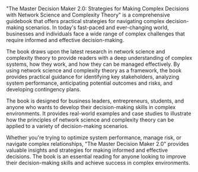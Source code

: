 "The Master Decision Maker 2.0: Strategies for Making Complex Decisions with Network Science and Complexity Theory" is a comprehensive guidebook that offers practical strategies for navigating complex decision-making scenarios. In today's fast-paced and ever-changing world, businesses and individuals face a wide range of complex challenges that require informed and effective decision-making.

The book draws upon the latest research in network science and complexity theory to provide readers with a deep understanding of complex systems, how they work, and how they can be managed effectively. By using network science and complexity theory as a framework, the book provides practical guidance for identifying key stakeholders, analyzing system performance, anticipating potential outcomes and risks, and developing contingency plans.

The book is designed for business leaders, entrepreneurs, students, and anyone who wants to develop their decision-making skills in complex environments. It provides real-world examples and case studies to illustrate how the principles of network science and complexity theory can be applied to a variety of decision-making scenarios.

Whether you're trying to optimize system performance, manage risk, or navigate complex relationships, "The Master Decision Maker 2.0" provides valuable insights and strategies for making informed and effective decisions. The book is an essential reading for anyone looking to improve their decision-making skills and achieve success in complex environments.


